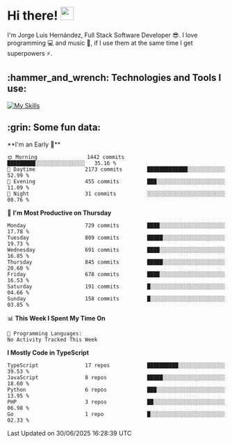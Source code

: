 <h1 align="left">
 <abc>
  <br>Hi there! <img src="https://user-images.githubusercontent.com/42378118/110234147-e3259600-7f4e-11eb-95be-0c4047144dea.gif" width="30"><br>
 </abc>
</h1>

I'm Jorge Luis Hernández, Full Stack Software Developer :sunglasses:. I love programming :computer: and music :musical_score:, if I use them at the same time I get superpowers :zap:. 


<h2 align="left">:hammer_and_wrench: Technologies and Tools I use:</h2>

[![My Skills](https://skillicons.dev/icons?i=js,ts,html,css,py,vue,react,next,nest,postgres,mysql)](https://skillicons.dev)

<h2 align="left">:grin: Some fun data:</h2>
<!--START_SECTION:waka-->
**I'm an Early 🐤** 

```text
🌞 Morning                1442 commits        █████████░░░░░░░░░░░░░░░░   35.16 % 
🌆 Daytime                2173 commits        █████████████░░░░░░░░░░░░   52.99 % 
🌃 Evening                455 commits         ███░░░░░░░░░░░░░░░░░░░░░░   11.09 % 
🌙 Night                  31 commits          ░░░░░░░░░░░░░░░░░░░░░░░░░   00.76 % 
```
📅 **I'm Most Productive on Thursday** 

```text
Monday                   729 commits         ████░░░░░░░░░░░░░░░░░░░░░   17.78 % 
Tuesday                  809 commits         █████░░░░░░░░░░░░░░░░░░░░   19.73 % 
Wednesday                691 commits         ████░░░░░░░░░░░░░░░░░░░░░   16.85 % 
Thursday                 845 commits         █████░░░░░░░░░░░░░░░░░░░░   20.60 % 
Friday                   678 commits         ████░░░░░░░░░░░░░░░░░░░░░   16.53 % 
Saturday                 191 commits         █░░░░░░░░░░░░░░░░░░░░░░░░   04.66 % 
Sunday                   158 commits         █░░░░░░░░░░░░░░░░░░░░░░░░   03.85 % 
```


📊 **This Week I Spent My Time On** 

```text
💬 Programming Languages: 
No Activity Tracked This Week
```

**I Mostly Code in TypeScript** 

```text
TypeScript               17 repos            ██████████░░░░░░░░░░░░░░░   39.53 % 
JavaScript               8 repos             █████░░░░░░░░░░░░░░░░░░░░   18.60 % 
Python                   6 repos             ███░░░░░░░░░░░░░░░░░░░░░░   13.95 % 
PHP                      3 repos             ██░░░░░░░░░░░░░░░░░░░░░░░   06.98 % 
Go                       1 repo              █░░░░░░░░░░░░░░░░░░░░░░░░   02.33 % 
```




 Last Updated on 30/06/2025 16:28:39 UTC
<!--END_SECTION:waka-->
